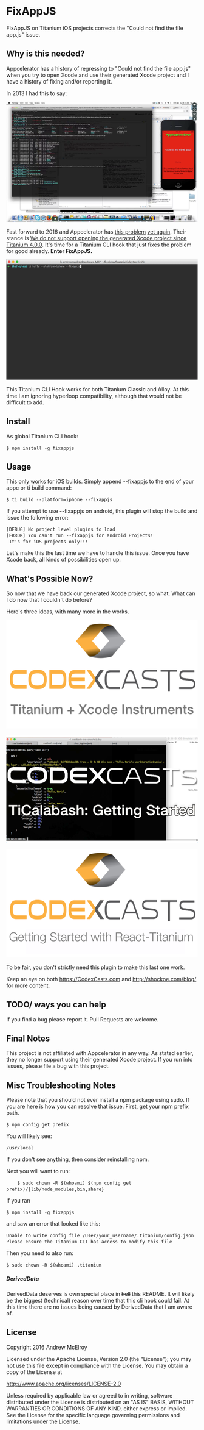 # FixAppJS

FixAppJS on Titanium iOS projects corrects the "Could not find the file app.js" issue.

## Why is this needed?
Appcelerator has a history of regressing to "Could not find the file app.js" when you try to open Xcode and use their generated Xcode project and I have a history of fixing and/or reporting it.

In 2013 I had this to say:

[![app.js not found from 2013](docs/img/appjsbust-2013.png)](https://vimeo.com/75159222
)

Fast forward to 2016 and Appcelerator has [this problem](https://jira.appcelerator.org/browse/AC-623) [yet again](https://jira.appcelerator.org/browse/TIMOB-20253). Their stance is [We do not support opening the generated Xcode project since Titanium 4.0.0](https://jira.appcelerator.org/browse/AC-4549). It's time for a Titanium CLI hook that just fixes the problem for good already. **Enter FixAppJS.**

![fixappjs](docs/img/fixappjs.gif)

This Titanium CLI Hook works for both Titanium Classic and Alloy. At this time I am ignoring hyperloop compatibility, although that would not be difficult to add.


## Install

As global Titanium CLI hook:

    $ npm install -g fixappjs

## Usage

This only works for iOS builds. Simply append --fixappjs to the end of your appc or ti build command:
```
$ ti build --platform=iphone --fixappjs
```

If you attempt to use --fixappjs on android, this plugin will stop the build and issue the following error:

 ```
[DEBUG] No project level plugins to load
[ERROR] You can't run --fixappjs for android Projects!
  It's for iOS projects only!!!
 ```

 Let's make this the last time we have to handle this issue. Once you have Xcode back, all kinds of possibilities open up.

## What's Possible Now?

So now that we have back our generated Xcode project, so what. What can I do now that I couldn't do before?

Here's three ideas, with many more in the works.

 [![Titanium and Instruments](docs/img/titanium-instruments.png)](https://codexcasts.com/episodes/titanium-and-xcode-instruments-6-3
 )

 [![TiCalabash](docs/img/ticalabash.png)](https://codexcasts.com/episodes/ticalabash-getting-started
 )

 [![Titanium React](docs/img/react-titanium.png)](https://codexcasts.com/episodes/getting-started-with-react-titanium
 )

To be fair, you don't strictly need this plugin to make this last one work.

 Keep an eye on both https://CodexCasts.com and http://shockoe.com/blog/ for more content.


## TODO/ ways you can help

If you find a bug please report it.
Pull Requests are welcome.

## Final Notes

This project is not affiliated with Appcelerator in any way. As stated earlier, they no longer support using their generated Xcode project. If you run into issues, please file a bug with this project.

## Misc Troubleshooting Notes

Please note that you should not ever install a npm package using sudo.
If you are here is how you can resolve that issue.
First, get your npm prefix path.

    $ npm config get prefix
You will likely see:
 ```
 /usr/local
 ```
If you don't see anything, then consider reinstalling npm.

Next you will want to run:
```
    $ sudo chown -R $(whoami) $(npm config get prefix)/{lib/node_modules,bin,share}
```

If you ran
```
$ npm install -g fixappjs
```
and saw an error that looked like this:

```
Unable to write config file /User/your_username/.titanium/config.json
Please ensure the Titanium CLI has access to modify this file
```
Then you need to also run:
```
$ sudo chown -R $(whoami) .titanium
```

##### DerivedData

DerivedData deserves is own special place in ~~hell~~ this README. It will likely be the biggest (technical) reason over time that this cli hook could fail. At this time there are no issues being caused by DerivedData that I am aware of. 


## License

Copyright 2016 Andrew McElroy

Licensed under the Apache License, Version 2.0 (the "License");
you may not use this file except in compliance with the License.
You may obtain a copy of the License at

   http://www.apache.org/licenses/LICENSE-2.0

Unless required by applicable law or agreed to in writing, software
distributed under the License is distributed on an "AS IS" BASIS,
WITHOUT WARRANTIES OR CONDITIONS OF ANY KIND, either express or implied.
See the License for the specific language governing permissions and
limitations under the License.
</pre>
